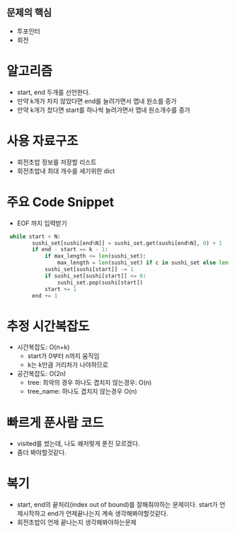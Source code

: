 ## 문제의 핵심
- 투포인터 
- 회전
# 알고리즘
- start, end 두개를 선언한다.
- 만약 k개가 차지 않았다면 end를 늘려가면서 맵내 원소를 증가
- 만약 k개가 찼다면 start를 하나씩 늘려가면서 맵내 원소개수를 증가
# 사용 자료구조
- 회전초밥 정보를 저장할 리스트
- 회전초밥내 최대 개수를 세기위한 dict

# 주요 Code Snippet
- EOF 까지 입력받기
```python
 while start < N:
        sushi_set[sushi[end%N]] = sushi_set.get(sushi[end%N], 0) + 1
        if end - start == k - 1:
            if max_length <= len(sushi_set):
                max_length = len(sushi_set) if c in sushi_set else len(sushi_set) + 1
            sushi_set[sushi[start]] -= 1
            if sushi_set[sushi[start]] <= 0:
                sushi_set.pop(sushi[start])
            start += 1
        end += 1
```

# 추정 시간복잡도
- 시간복잡도: O(n+k)
    - start가 0부터 n까지 움직임
    - k는 k만큼 거리차가 나야하므로
- 공간복잡도: O(2n)
    - tree: 최악의 경우 하나도 겹치지 않는경우: O(n)
    - tree_name: 하나도 겹치지 않는경우 O(n)
# 빠르게 푼사람 코드
- visited를 썼는데, 나도 왜저렇게 푼진 모르겠다.
- 좀더 봐야할것같다.
# 복기
- start, end의 끝처리(index out of bound)를 잘해줘야하는 문제이다. start가 언제시작하고 end가 언제끝나는지 계속 생각해봐야할것같다.
- 회전초밥이 언제 끝나는지 생각해봐야하는문제


